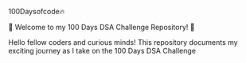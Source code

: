 100Daysofcode🔥

🚀 Welcome to my 100 Days DSA Challenge Repository! 🎉

Hello fellow coders and curious minds! This repository documents my exciting journey as I take on the 100 Days DSA Challenge
